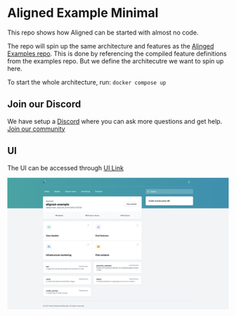 # Aligned Example Minimal

This repo shows how Aligned can be started with almost no code.

The repo will spin up the same architecture and features as the [Alinged Examples repo](https://github.com/MatsMoll/aligned-example).
This is done by referencing the compiled feature definitions from the examples repo. 
But we define the architecutre we want to spin up here.

To start the whole architecture, run:
`docker compose up`

## Join our Discord
We have setup a [Discord](https://discord.gg/R7qB2tfxjs) where you can ask more questions and get help.
[Join our community](https://discord.gg/R7qB2tfxjs)

## UI

The UI can be accessed through [UI Link](http://localhost:8002)


![Aligned UI](aligned-ui.png)